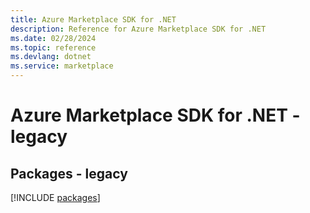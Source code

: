 ```yaml
---
title: Azure Marketplace SDK for .NET
description: Reference for Azure Marketplace SDK for .NET
ms.date: 02/28/2024
ms.topic: reference
ms.devlang: dotnet
ms.service: marketplace
---
```

# Azure Marketplace SDK for .NET - legacy
## Packages - legacy
[!INCLUDE [packages](marketplace-index.md)]